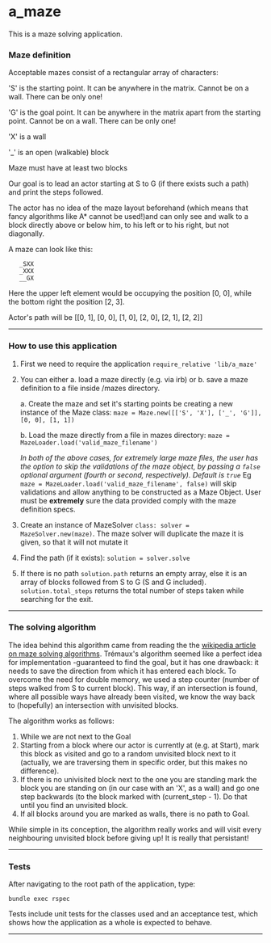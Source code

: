 # a_maze

This is a maze solving application. 

### Maze definition

Acceptable mazes consist of a rectangular array of characters:

'S' is the starting point. It can be anywhere in the matrix. Cannot be on a wall. There can be only one!

'G' is the goal point. It can be anywhere in the matrix apart from the starting point. Cannot be on a wall. There can be only one!

'X' is a wall

'\_' is an open (walkable) block

Maze must have at least two blocks

Our goal is to lead an actor starting at S to G (if there exists such a path) and print the steps followed.

The actor has no idea of the maze layout beforehand (which means that fancy algorithms like A\* cannot be used!)and can only see and walk to a 
block directly above or below him, to his left or to his right, but not diagonally.

A maze can look like this:


       _SXX
       _XXX
       __GX

Here the upper left element would be occupying the position [0, 0], while the bottom right the position [2, 3].

Actor's path will be [[0, 1], [0, 0], [1, 0], [2, 0], [2, 1], [2, 2]]

___

### How to use this application

1. First we need to require the application ```require_relative 'lib/a_maze' ```

2. You can either a. load a maze directly (e.g. via irb) or b. save a maze definition to a file inside /mazes directory.

   a. Create the maze and set it's starting points be creating a new instance of the Maze class: ```maze = Maze.new([['S', 'X'], ['_', 'G']], [0, 0], [1, 1])```

   b. Load the maze directly from a file in mazes directory: ```maze = MazeLoader.load('valid_maze_filename')```
      
      *In both of the above cases, for extremely large maze files, the user has the option to skip the validations of the maze object, by passing a ```false``` 
      optional argument (fourth or second, respectively). Default is ```true```* Eg ```maze = MazeLoader.load('valid_maze_filename', false)``` will skip 
      validations and allow anything to be constructed as a Maze Object. User must be **extremely** sure the data provided comply with the maze definition specs.

3. Create an instance of MazeSolver ```class: solver = MazeSolver.new(maze)```. The maze solver will duplicate the maze it is given, so that it will not mutate it

4. Find the path (if it exists): ```solution = solver.solve```

5. If there is no path ```solution.path``` returns an empty array, else it is an array of blocks followed from S to G (S and G included).
   ```solution.total_steps``` returns the total number of steps taken while searching for the exit.

___

### The solving algorithm

The idea behind this algorithm came from reading the the [wikipedia article on maze solving algorithms](https://en.wikipedia.org/wiki/Maze_solving_algorithm). 
Trémaux's algorithm seemed like a perfect idea for implementation -guaranteed to find the goal, but it has one drawback: it needs to save the direction from 
which it has entered each block. To overcome the need for double memory, we used a step counter (number of steps walked from S to current block). This way, 
if an intersection is found, where all possible ways have already been visited, we know the way back to (hopefully) an intersection with unvisited blocks.

The algorithm works as follows:
1. While we are not next to the Goal 
2. Starting from a block where our actor is currently at (e.g. at Start), mark this block as visited and go to a random unvisited block next to it (actually, 
we are traversing them in specific order, but this makes no difference).
3. If there is no univisited block next to the one you are standing mark the block you are standing on (in our case with an 'X', as a wall) and go one step 
backwards (to the block marked with (current_step - 1). Do that until you find an unvisited block.
4. If all blocks around you are marked as walls, there is no path to Goal.

While simple in its conception, the algorithm really works and will visit every neighbouring unvisited block before giving up! It is really that persistant!

___

### Tests

After navigating to the root path of the application, type:

```bundle exec rspec```

Tests include unit tests for the classes used and an acceptance test, which shows how the application as a whole is expected to behave.

___